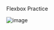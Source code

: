 Flexbox Practice


![image](https://github.com/user-attachments/assets/c976bfb1-506d-4fc6-b164-9a83546b2427)


